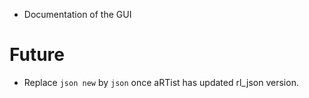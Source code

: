 - Documentation of the GUI

# Future
+ Replace `json new` by `json` once aRTist has updated rl_json version.